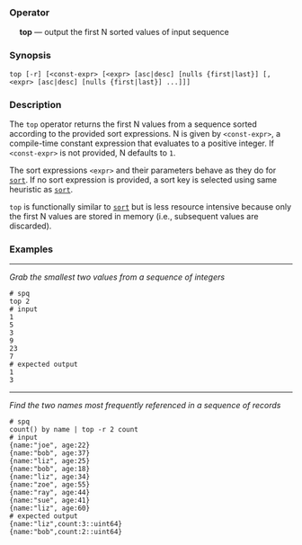 ### Operator

&emsp; **top** &mdash; output the first N sorted values of input sequence

### Synopsis

```
top [-r] [<const-expr> [<expr> [asc|desc] [nulls {first|last}] [, <expr> [asc|desc] [nulls {first|last}] ...]]]
```
### Description

The `top` operator returns the first N values from a sequence sorted according
to the provided sort expressions. N is given by `<const-expr>`, a compile-time
constant expression that evaluates to a positive integer. If `<const-expr>` is
not provided, N defaults to `1`.

The sort expressions `<expr>` and their parameters behave as they
do for [`sort`](sort.md). If no sort expression is provided, a sort key is
selected using same heuristic as [`sort`](sort.md).

`top` is functionally similar to [`sort`](sort.md) but is less resource
intensive because only the first N values are stored in memory (i.e., subsequent
values are discarded).

### Examples

---

_Grab the smallest two values from a sequence of integers_
```mdtest-spq
# spq
top 2
# input
1
5
3
9
23
7
# expected output
1
3
```

---

_Find the two names most frequently referenced in a sequence of records_
```mdtest-spq
# spq
count() by name | top -r 2 count
# input
{name:"joe", age:22}
{name:"bob", age:37}
{name:"liz", age:25}
{name:"bob", age:18}
{name:"liz", age:34}
{name:"zoe", age:55}
{name:"ray", age:44}
{name:"sue", age:41}
{name:"liz", age:60}
# expected output
{name:"liz",count:3::uint64}
{name:"bob",count:2::uint64}
```
